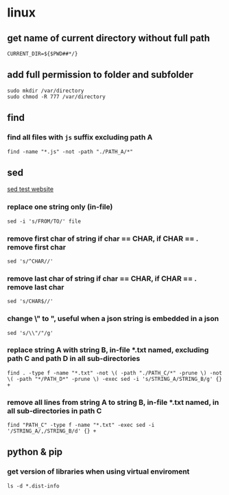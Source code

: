 # linux
## get name of current directory without full path
```
CURRENT_DIR=${$PWD##*/}
```
## add full permission to folder and subfolder
```
sudo mkdir /var/directory
sudo chmod -R 777 /var/directory
```
## find
### find all files with ``js`` suffix excluding path A
```
find -name "*.js" -not -path "./PATH_A/*"
```
## sed
[sed test website](https://sed.js.org/)
### replace one string only (in-file)
```
sed -i 's/FROM/TO/' file
```
### remove first char of string if char == CHAR, if CHAR == . remove first char
```
sed 's/^CHAR//'
```
### remove last char of string if char == CHAR, if CHAR == . remove last char
```
sed 's/CHAR$//'
```
### change \\" to ", useful when a json string is embedded in a json
```
sed 's/\\"/"/g'
```
### replace string A with string B, in-file *.txt named, excluding path C and path D in all sub-directories
```
find . -type f -name "*.txt" -not \( -path "./PATH_C/*" -prune \) -not \( -path "*/PATH_D*" -prune \) -exec sed -i 's/STRING_A/STRING_B/g' {} +
```
### remove all lines from string A to string B, in-file *.txt named, in all sub-directories in path C
```
find "PATH_C" -type f -name "*.txt" -exec sed -i '/STRING_A/,/STRING_B/d' {} +
```
## python & pip
### get version of libraries when using virtual enviroment
```
ls -d *.dist-info
```
